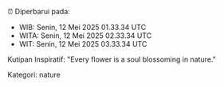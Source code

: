 ⏰ Diperbarui pada:
- WIB: Senin, 12 Mei 2025 01.33.34 UTC
- WITA: Senin, 12 Mei 2025 02.33.34 UTC
- WIT: Senin, 12 Mei 2025 03.33.34 UTC

Kutipan Inspiratif:
"Every flower is a soul blossoming in nature."


Kategori: nature

